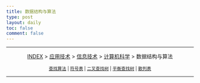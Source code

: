 ```yaml
---
title: 数据结构与算法
type: post
layout: daily
toc: false
comment: false
---
```

---
<span><center>[INDEX](/gknows/index) > [应用技术](/gknows/应用技术) > [信息技术](/gknows/信息技术) > [计算机科学](/gknows/计算机科学) > 数据结构与算法</center></span>

<small><center>[查找算法](/gknows/查找算法) | [符号表](/gknows/符号表) | [二叉查找树](/gknows/二叉查找树) | [平衡查找树](/gknows/平衡查找树) | [散列表](/gknows/散列表)</center></small>

---
